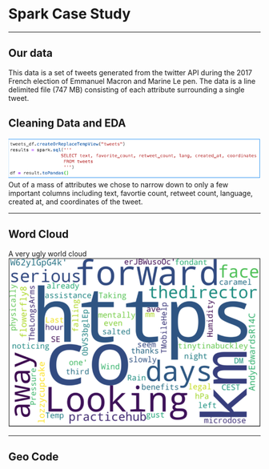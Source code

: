 # Spark Case Study
------------------------------------------------------

## Our data
This data is a set of tweets generated from the twitter API during the 2017 French election of Emmanuel Macron and Marine Le pen. The data is a line delimited file (747 MB) consisting of each attribute surrounding a single tweet.


## Cleaning Data and EDA
![image](images/get_data.png)
Out of a mass of attributes we chose to narrow down to only a few important columns including text, favortie count, retweet count, language, created at, and coordinates of the tweet. 


--------------------------------------------------


## Word Cloud 

A very ugly world cloud
![image](images/ugly_cloud.png)




-------------------------------

## Geo Code